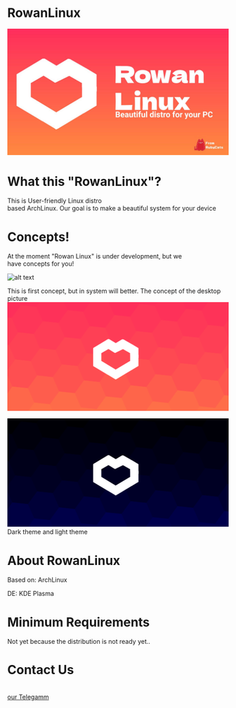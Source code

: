 

# RowanLinux

![alt text](https://github.com/SetScript/RowanLinux/blob/main/banner.jpg?raw=true)

# What this "RowanLinux"?

This is User-friendly Linux distro <br> based ArchLinux. Our goal is to make a beautiful system for your device

# Concepts!

At the moment "Rowan Linux" is under development, but we <br> have concepts for you!

![alt text](https://github.com/SetScript/RowanLinux/blob/main/concept.png?raw=true)

This is first concept, but in system will better.
The concept of the desktop picture
![alt text](https://github.com/SetScript/RowanLinux/blob/main/wpc_Lightmode.png?raw=true)

![alt text](https://github.com/SetScript/RowanLinux/blob/main/wpc_nightmode.png?raw=true)
Dark theme and light theme
# About RowanLinux

Based on: ArchLinux <br>

DE: KDE Plasma

# Minimum Requirements 

 Not yet because the distribution is not ready yet..
# Contact Us
<br>
<a href="https://t.me/rubycoding"> our Telegamm</a>
